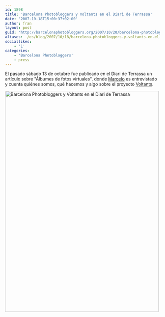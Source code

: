 ```yaml
---
id: 1898
title: 'Barcelona Photobloggers y Voltants en el Diari de Terrassa'
date: '2007-10-18T15:00:37+02:00'
author: fran
layout: post
guid: 'http://barcelonaphotobloggers.org/2007/10/20/barcelona-photobloggers-y-voltants-en-el-diari-de-terrassa/'
aliases:  /es/blog/2007/10/18/barcelona-photobloggers-y-voltants-en-el-diari-de-terrassa/
sociallikes:
    - '1'
categories:
    - 'Barcelona Photobloggers'
    - press
---
```


El pasado sábado 13 de octubre fue publicado en el Diari de Terrassa un artículo sobre "Álbumes de fotos virtuales", donde <a href="http://www.marceloaurelio.com/nocturama/">Marcelo</a> es entrevistado y cuenta quiénes somos, qué hacemos y algo sobre el proyecto <a href="http://www.voltants.com/">Voltants</a>.

<a href="http://www.flickr.com/photos/fransimo/1637481335/"><img src="http://fransimo.info/wp-content/uploads/2007/10/diarideterrassa.jpg" alt="Barcelona Photobloggers y Voltants en el Diari de Terrassa" width="500" height="720" class="alignnone size-full wp-image-7521"></a>